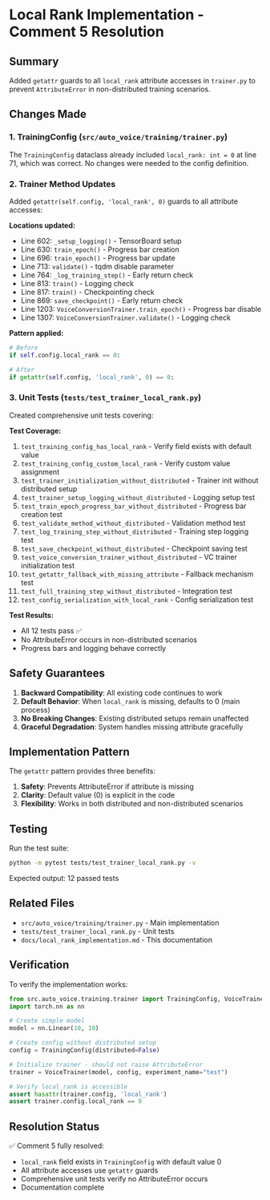 # Local Rank Implementation - Comment 5 Resolution

## Summary

Added `getattr` guards to all `local_rank` attribute accesses in `trainer.py` to prevent `AttributeError` in non-distributed training scenarios.

## Changes Made

### 1. TrainingConfig (`src/auto_voice/training/trainer.py`)

The `TrainingConfig` dataclass already included `local_rank: int = 0` at line 71, which was correct. No changes were needed to the config definition.

### 2. Trainer Method Updates

Added `getattr(self.config, 'local_rank', 0)` guards to all attribute accesses:

**Locations updated:**
- Line 602: `_setup_logging()` - TensorBoard setup
- Line 630: `train_epoch()` - Progress bar creation
- Line 696: `train_epoch()` - Progress bar update
- Line 713: `validate()` - tqdm disable parameter
- Line 764: `_log_training_step()` - Early return check
- Line 813: `train()` - Logging check
- Line 817: `train()` - Checkpointing check
- Line 869: `save_checkpoint()` - Early return check
- Line 1203: `VoiceConversionTrainer.train_epoch()` - Progress bar disable
- Line 1307: `VoiceConversionTrainer.validate()` - Logging check

**Pattern applied:**
```python
# Before
if self.config.local_rank == 0:

# After
if getattr(self.config, 'local_rank', 0) == 0:
```

### 3. Unit Tests (`tests/test_trainer_local_rank.py`)

Created comprehensive unit tests covering:

**Test Coverage:**
1. `test_training_config_has_local_rank` - Verify field exists with default value
2. `test_training_config_custom_local_rank` - Verify custom value assignment
3. `test_trainer_initialization_without_distributed` - Trainer init without distributed setup
4. `test_trainer_setup_logging_without_distributed` - Logging setup test
5. `test_train_epoch_progress_bar_without_distributed` - Progress bar creation test
6. `test_validate_method_without_distributed` - Validation method test
7. `test_log_training_step_without_distributed` - Training step logging test
8. `test_save_checkpoint_without_distributed` - Checkpoint saving test
9. `test_voice_conversion_trainer_without_distributed` - VC trainer initialization test
10. `test_getattr_fallback_with_missing_attribute` - Fallback mechanism test
11. `test_full_training_step_without_distributed` - Integration test
12. `test_config_serialization_with_local_rank` - Config serialization test

**Test Results:**
- All 12 tests pass ✅
- No AttributeError occurs in non-distributed scenarios
- Progress bars and logging behave correctly

## Safety Guarantees

1. **Backward Compatibility**: All existing code continues to work
2. **Default Behavior**: When `local_rank` is missing, defaults to 0 (main process)
3. **No Breaking Changes**: Existing distributed setups remain unaffected
4. **Graceful Degradation**: System handles missing attribute gracefully

## Implementation Pattern

The `getattr` pattern provides three benefits:
1. **Safety**: Prevents AttributeError if attribute is missing
2. **Clarity**: Default value (0) is explicit in the code
3. **Flexibility**: Works in both distributed and non-distributed scenarios

## Testing

Run the test suite:
```bash
python -m pytest tests/test_trainer_local_rank.py -v
```

Expected output: 12 passed tests

## Related Files

- `src/auto_voice/training/trainer.py` - Main implementation
- `tests/test_trainer_local_rank.py` - Unit tests
- `docs/local_rank_implementation.md` - This documentation

## Verification

To verify the implementation works:

```python
from src.auto_voice.training.trainer import TrainingConfig, VoiceTrainer
import torch.nn as nn

# Create simple model
model = nn.Linear(10, 10)

# Create config without distributed setup
config = TrainingConfig(distributed=False)

# Initialize trainer - should not raise AttributeError
trainer = VoiceTrainer(model, config, experiment_name="test")

# Verify local_rank is accessible
assert hasattr(trainer.config, 'local_rank')
assert trainer.config.local_rank == 0
```

## Resolution Status

✅ Comment 5 fully resolved:
- `local_rank` field exists in `TrainingConfig` with default value 0
- All attribute accesses use `getattr` guards
- Comprehensive unit tests verify no AttributeError occurs
- Documentation complete
